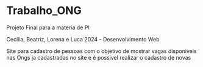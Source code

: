 # Trabalho_ONG
Projeto Final para a materia de PI

Cecília, Beatriz, Lorena e Luca
2024 - Desenvolvimento Web

Site para cadastro de pessoas com o objetivo de mostrar vagas disponiveis nas Ongs ja cadastradas no site e é possivel realizar o cadastro de novas 
